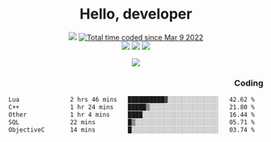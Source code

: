 # <div align='center' >Hello, developer</div>

<div align='center'>
  <a ><img src="https://img.shields.io/badge/dynamic/json?url=https%3A%2F%2Fapi.swo.moe%2Fstats%2Fgithub%2FFree-Aaron-Li&query=count&color=181717&label=GitHub&labelColor=282c34&logo=github&suffix=+follows&cacheSeconds=3600"></a>
  <a href="https://wakatime.com/@fe40087f-8eae-48dc-9950-ad0633db1591"><img src="https://wakatime.com/badge/user/fe40087f-8eae-48dc-9950-ad0633db1591.svg" alt="Total time coded since Mar 9 2022" /></a>
</div>
<div align='center'>
  <a><img src="https://img.shields.io/badge/C%2FC%2B%2B%20-%20%2375664D"></a>
  <a><img src="https://img.shields.io/badge/Kotlin%20-%20%2375664D"></a>
  <a><img src="https://img.shields.io/badge/JavaScript%20-%20%2375664D"></a>
</div>

<p align="center">
  <img src="https://readme-typing-svg.demolab.com/?lines=你好!+开发者;Hello!+ developer&font=Fira%20Code&center=true&width=380&height=50&duration=4000&pause=1000">
</p>


<div align='right'>
  <h3>Coding</h3>
</div>

<!--START_SECTION:waka-->

```txt
Lua              2 hrs 46 mins   ██████████▓░░░░░░░░░░░░░░   42.62 %
C++              1 hr 24 mins    █████▒░░░░░░░░░░░░░░░░░░░   21.80 %
Other            1 hr 4 mins     ████░░░░░░░░░░░░░░░░░░░░░   16.44 %
SQL              22 mins         █▒░░░░░░░░░░░░░░░░░░░░░░░   05.71 %
ObjectiveC       14 mins         █░░░░░░░░░░░░░░░░░░░░░░░░   03.74 %
```

<!--END_SECTION:waka-->




